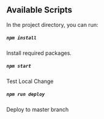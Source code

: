 ## Available Scripts

In the project directory, you can run:

##### `npm install`
Install required packages.

##### `npm start`
Test Local Change

##### `npm run deploy`
Deploy to master branch